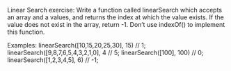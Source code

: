 Linear Search exercise:
Write a function called linearSearch which accepts an array and a values, and returns the index at which the value exists. If the value does not exist in the array, return -1.
Don’t use indexOf() to implement this function.

Examples:
linearSearch([10,15,20,25,30], 15) // 1;
linearSearch([9,8,7,6,5,4,3,2,1,0], 4 // 5;
linearSearch([100], 100) // 0;
linearSearch([1,2,3,4,5], 6) // -1;

